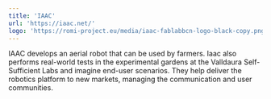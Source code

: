 ```yaml
---
title: 'IAAC'
url: 'https://iaac.net/'
logo: 'https://romi-project.eu/media/iaac-fablabbcn-logo-black-copy.png'
---
```


IAAC develops an aerial robot that can be used by farmers. Iaac also performs real-world tests in the experimental gardens at the Valldaura Self-Sufficient Labs and imagine end-user scenarios. They help deliver the robotics platform to new markets, managing the communication and user communities.
